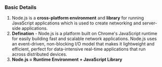 ### Basic Details

1. Node.js is a **cross-platform environment** and **library** for running JavaScript applications which is used to create networking and server-side applications.
2. **Defination** - Node.js is a platform built on Chrome's JavaScript runtime for easily building fast and scalable network applications. Node.js uses an event-driven, non-blocking I/O model that makes it lightweight and efficient, perfect for data-intensive real-time applications that run across distributed devices.
3. **Node.js = Runtime Environment + JavaScript Library**  
